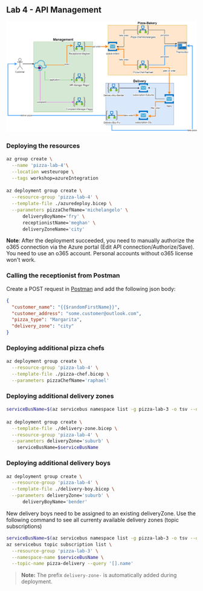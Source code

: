 ## Lab 4 - API Management

![Architecture Lab-4](../docs/static/architecture-Lab-4.png)

### Deploying the resources

```bash
az group create \
  --name 'pizza-lab-4'\
  --location westeurope \
  --tags workshop=azureIntegration 

az deployment group create \
  --resource-group 'pizza-lab-4' \
  --template-file ./azuredeploy.bicep \
  --parameters pizzaChefName='michelangelo' \
      deliveryBoyName='fry' \
      receptionistName='meghan' \
      deliveryZoneName='city'
```

**Note**: After the deployment succeeded, you need to manually authorize the o365 connection via the Azure portal (Edit API connection/Authorize/Save). You need to use an o365 account. Personal accounts without o365 license won't work.

### Calling the receptionist from Postman

Create a POST request in [Postman](https://www.postman.com/downloads/) and add the following json body:

```json
{
  "customer_name": "{{$randomFirstName}}",
  "customer_address": "some.customer@outlook.com",
  "pizza_type": "Margarita",
  "delivery_zone": "city"
}
```

### Deploying additional pizza chefs

```bash
az deployment group create \
  --resource-group 'pizza-lab-4' \
  --template-file ./pizza-chef.bicep \
  --parameters pizzaChefName='raphael'
```

### Deploying additional delivery zones

```bash
serviceBusName=$(az servicebus namespace list -g pizza-lab-3 -o tsv --query '[0].name')

az deployment group create \
  --template-file ./delivery-zone.bicep \
  --resource-group 'pizza-lab-4' \
  --parameters deliveryZone='suburb' \
    serviceBusName=$serviceBusName
```

### Deploying additional delivery boys

```bash
az deployment group create \
  --resource-group 'pizza-lab-4' \
  --template-file ./delivery-boy.bicep \
  --parameters deliveryZone='suburb' \
      deliveryBoyName='bender'
```

New delivery boys need to be assigned to an existing deliveryZone. Use the following command to see all currenty available delivery zones (topic subscriptions)

```bash
serviceBusName=$(az servicebus namespace list -g pizza-lab-3 -o tsv --query '[0].name')
az servicebus topic subscription list \
  --resource-group 'pizza-lab-3' \
  --namespace-name $serviceBusName \
  --topic-name pizza-delivery --query '[].name'
```

>**Note:** The prefix `delivery-zone-` is automatically added during deployment.